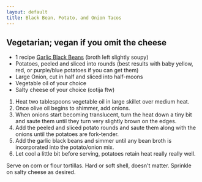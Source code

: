 ```yaml
---
layout: default
title: Black Bean, Potato, and Onion Tacos
---
```


Vegetarian; vegan if you omit the cheese
-----------------------------------------

* 1 recipe [Garlic Black Beans](/base_layers/garlic_black_beans.md) (broth left slightly soupy)
* Potatoes, peeled and sliced into rounds (best results with baby yellow, red, or purple/blue potatoes if you can get them)
* Large Onion, cut in half and sliced into half-moons
* Vegetable oil of your choice
* Salty cheese of your choice (cotija ftw)

1. Heat two tablespoons vegetable oil in large skillet over medium heat.
2. Once olive oil begins to shimmer, add onions.
3. When onions start becoming translucent, turn the heat down a tiny bit and saute them until they turn very slightly brown on the edges.
4. Add the peeled and sliced potato rounds and saute them along with the onions until the potatoes are fork-tender.
5. Add the garlic black beans and simmer until any bean broth is incorporated into the potato/onion mix.
6. Let cool a little bit before serving, potatoes retain heat really really well.

Serve on corn or flour tortillas. Hard or soft shell, doesn't matter. Sprinkle on salty cheese as desired.
